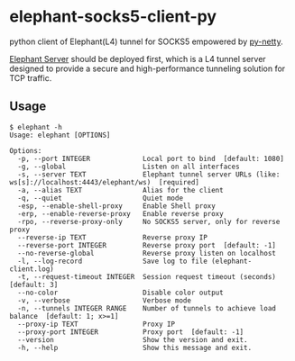 # elephant-socks5-client-py
python client of Elephant(L4) tunnel for SOCKS5 empowered by [py-netty](https://github.com/ruanhao/py-netty).

[Elephant Server](https://github.com/ruanhao/elephant-socks5-tunnel) should be deployed first, which is a L4 tunnel server designed to provide a secure and high-performance tunneling solution for TCP traffic.

## Usage

```
$ elephant -h
Usage: elephant [OPTIONS]

Options:
  -p, --port INTEGER             Local port to bind  [default: 1080]
  -g, --global                   Listen on all interfaces
  -s, --server TEXT              Elephant tunnel server URLs (like: ws[s]://localhost:4443/elephant/ws)  [required]
  -a, --alias TEXT               Alias for the client
  -q, --quiet                    Quiet mode
  -esp, --enable-shell-proxy     Enable Shell proxy
  -erp, --enable-reverse-proxy   Enable reverse proxy
  -rpo, --reverse-proxy-only     No SOCKS5 server, only for reverse proxy
  --reverse-ip TEXT              Reverse proxy IP
  --reverse-port INTEGER         Reverse proxy port  [default: -1]
  --no-reverse-global            Reverse proxy listen on localhost
  -l, --log-record               Save log to file (elephant-client.log)
  -t, --request-timeout INTEGER  Session request timeout (seconds)  [default: 3]
  --no-color                     Disable color output
  -v, --verbose                  Verbose mode
  -n, --tunnels INTEGER RANGE    Number of tunnels to achieve load balance  [default: 1; x>=1]
  --proxy-ip TEXT                Proxy IP
  --proxy-port INTEGER           Proxy port  [default: -1]
  --version                      Show the version and exit.
  -h, --help                     Show this message and exit.
```


